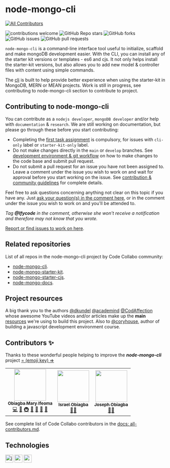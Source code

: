# node-mongo-cli
<!-- ALL-CONTRIBUTORS-BADGE:START - Do not remove or modify this section -->
[![All Contributors](https://img.shields.io/badge/all_contributors-3-orange.svg?style=flat-square)](#contributors-)
<!-- ALL-CONTRIBUTORS-BADGE:END -->

![contributions welcome](https://img.shields.io/badge/contributions-welcome-brightgreen.svg?style=flat) ![GitHub Repo stars](https://img.shields.io/github/stars/code-collabo/node-mongo-cli) ![GitHub forks](https://img.shields.io/github/forks/code-collabo/node-mongo-cli) ![GitHub issues](https://img.shields.io/github/issues/code-collabo/node-mongo-cli?color=red) ![GitHub pull requests](https://img.shields.io/github/issues-pr/code-collabo/node-mongo-cli?color=goldenrod)

`node-mongo-cli` is a command-line interface tool useful to initialize, scaffold and make mongoDB development easier. With the CLI, you can install any of the starter kit versions or templates - es6 and cjs. It not only helps install the starter-kit versions, but also allows you to add new model & controller files with content using simple commands. 

The [cli](https://github.com/code-collabo/node-mongo-cli) is built to help provide better experience when using the starter-kit in MongoDB, MERN or MEAN projects. Work is still in progress, see contributing to node-mongo-cli section to contribute to project.

## Contributing to node-mongo-cli
You can contribute as a `nodejs developer`, `mongoDB developer` and/or help with `documentation` & `research`. We are still working on documentation, but please go through these before you start contributing:
* Completing the [first task assignment](https://github.com/code-collabo/node-mongo-cli/issues/1#issuecomment-785559734) is compulsory, for issues with `cli-only` label or `starter-kit-only` label.
* Do not make changes directly in the `main` or `develop` branches. See [development environment & git workflow](https://github.com/code-collabo/node-mongo-docs/issues/2) on how to make changes to the code base and submit pull request.
* Do not submit a pull request for an issue you have not been assigned to. Leave a comment under the issue you wish to work on and wait for approval before you start working on the issue. See [contribution & community guidelines](https://github.com/code-collabo/node-mongo-docs/issues/3) for complete details.

Feel free to ask questions concerning anything not clear on this topic if you have any. Just [ask your question(s) in the comment here](https://github.com/code-collabo/node-mongo-cli/issues/29), or in the comment under the issue you wish to work on and you'll be attended to.

_Tag **@Ifycode** in the comment, otherwise she won't receive a notification and therefore may not know that you wrote._

[Report or find issues to work on here](https://github.com/code-collabo/node-mongo-cli/issues).

## Related repositories
List of all repos in the node-mongo-cli project by Code Collabo community:
* [node-mongo-cli](https://github.com/code-collabo/node-mongo-cli).
* [node-mongo-starter-kit](https://github.com/code-collabo/node-mongo-starter-kit).
* [node-mongo-starter-cjs](https://github.com/code-collabo/node-mongo-starter-cjs).
* [node-mongo-docs](https://github.com/code-collabo/node-mongo-docs).

## Project resources
A big thank you to the authors [@dkundel](https://github.com/dkundel) [@academind](https://github.com/academind) [@CodAffection](https://github.com/CodAffection) whose awesome YouTube videos and/or articles make up the **main** [resources](https://github.com/code-collabo/node-mongo-docs/issues/1) we're using to build this project. Also to [@coryhouse](https://github.com/coryhouse), author of building a javascript development environment course.

## Contributors ✨

Thanks to these wonderful people helping to improve the ***node-mongo-cli*** project [= (emoji key) =>](https://allcontributors.org/docs/en/emoji-key)

<!-- ALL-CONTRIBUTORS-LIST:START - Do not remove or modify this section -->
<!-- prettier-ignore-start -->
<!-- markdownlint-disable -->
<table>
  <tr>
    <td align="center"><a href="https://github.com/Ifycode"><img src="https://avatars.githubusercontent.com/u/45185388?v=4?s=100" width="100px;" alt=""/><br /><sub><b>Obiagba Mary Ifeoma</b></sub></a><br /><a href="https://github.com/code-collabo/node-mongo-cli/commits?author=Ifycode" title="Code">💻</a> <a href="https://github.com/code-collabo/node-mongo-cli/commits?author=Ifycode" title="Documentation">📖</a> <a href="#infra-Ifycode" title="Infrastructure (Hosting, Build-Tools, etc)">🚇</a> <a href="#maintenance-Ifycode" title="Maintenance">🚧</a> <a href="https://github.com/code-collabo/node-mongo-cli/pulls?q=is%3Apr+reviewed-by%3AIfycode" title="Reviewed Pull Requests">👀</a> <a href="#projectManagement-Ifycode" title="Project Management">📆</a> <a href="#ideas-Ifycode" title="Ideas, Planning, & Feedback">🤔</a></td>
    <td align="center"><a href="https://github.com/IsraelObiagba"><img src="https://avatars.githubusercontent.com/u/14045379?v=4?s=100" width="100px;" alt=""/><br /><sub><b>Israel Obiagba</b></sub></a><br /><a href="#mentoring-IsraelObiagba" title="Mentoring">🧑‍🏫</a></td>
    <td align="center"><a href="https://github.com/jiobiagba"><img src="https://avatars.githubusercontent.com/u/42423547?v=4?s=100" width="100px;" alt=""/><br /><sub><b>Joseph Obiagba</b></sub></a><br /><a href="#mentoring-jiobiagba" title="Mentoring">🧑‍🏫</a></td>
  </tr>
</table>

<!-- markdownlint-restore -->
<!-- prettier-ignore-end -->

<!-- ALL-CONTRIBUTORS-LIST:END -->

See complete list of Code Collabo contributors in the [docs: all-contributors.md](https://github.com/code-collabo/docs/blob/main/all-contributors.md).

## Technologies

[<img alt="javascript" height="25px" src="https://www.freepnglogos.com/uploads/javascript/javascript-online-logo-for-website-0.png" />](https://github.com/code-collabo/node-mongo-cli)
[<img alt="node js" height="25px" src="https://nodejs.org/static/images/logos/nodejs-new-pantone-black.svg" />](https://github.com/code-collabo/node-mongo-cli)
[<img alt="mongoDB" height="25px" src="https://webassets.mongodb.com/_com_assets/cms/MongoDB_Logo_FullColorBlack_RGB-4td3yuxzjs.png" />](https://github.com/code-collabo/node-mongo-cli)
